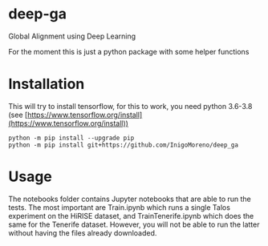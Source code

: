 # deep-ga
Global Alignment using Deep Learning

For the moment this is just a python package with some helper functions

# Installation
This will try to install tensorflow, for this to work, you need python 3.6-3.8 (see [https://www.tensorflow.org/install](https://www.tensorflow.org/install))
```
python -m pip install --upgrade pip
python -m pip install git+https://github.com/InigoMoreno/deep_ga
```

# Usage
The notebooks folder contains Jupyter notebooks that are able to run the tests. The most important are Train.ipynb which runs a single Talos experiment on the HiRISE dataset, and TrainTenerife.ipynb which does the same for the Tenerife dataset. However, you will not be able to run the latter without having the files already downloaded.
